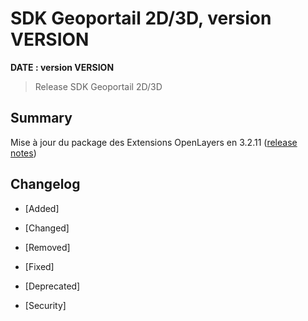 # SDK Geoportail 2D/3D, version __VERSION__

**__DATE__ : version __VERSION__**

> Release SDK Geoportail 2D/3D

## Summary

Mise à jour du package des Extensions OpenLayers en 3.2.11 ([release notes](https://github.com/IGNF/geoportal-extensions/releases/tag/ol-3.2.11))

## Changelog

* [Added]

* [Changed]

* [Removed]

* [Fixed]

* [Deprecated]

* [Security]
